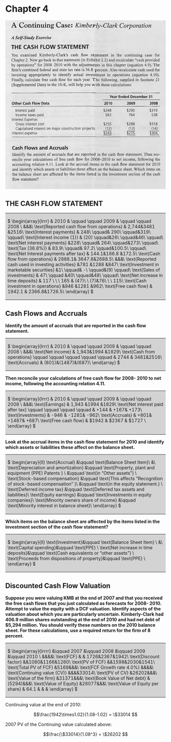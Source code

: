 # Chapter 4

![](figures/figure6.png)

## THE CASH FLOW STATEMENT

<table><tr><td bgcolor=lightgrey>

$
\begin{array}{lrrr}
 & 2010 & \qquad \qquad 2009 & \qquad \qquad 2008 \\
 &&&\\
 \text{Reported cash flow from operations} & 2,744&3481 &2516\\
 \text{Interest payments} & 248\ \qquad& 290\ \qquad&319\ \qquad\\
 \text{Interest income (1)} & (20) \qquad&26\ \qquad&46\ \qquad\\
 \text{Net interest payments} &228\ \qquad& 264\ \qquad&273\ \qquad\\
 \text{Tax (36.8\%)} & 83.9\ \qquad& 97.2\ \qquad&100.5\ \qquad\\
 \text{Net Interest payments after tax} & 144.1&166.8 &172.5\\
 \text{Cash flow from operations} & 2888.1& 3647.8&2688.5\\
 &&&\\
 \text{Reported cash used in investing activities} &781 &1288 &847\\
  \text{Investment in marketable securities} &1\ \qquad& -\ \qquad&(9) \qquad\\
 \text{Sales of investments} & 47\ \qquad &40\ \qquad&48\ \qquad\\
 \text{Net increase in time deposits} & 117 \ \ \ 165 & (47)\ \ (7)&76\ \ \ 115\\
 \text{Cash investment in operations} &946 &1281 &962\\
  \text{Free cash flow} & 1942.1 & 2366.8&1726.5\\
\end{array}
$
</td></tr></table>

## Cash Flows and Accruals

**Identify the amount of accruals that are reported in the cash flow statement.**

<table><tr><td bgcolor=lightgrey>

$
\begin{array}{lrrr}
 & 2010 & \qquad \qquad 2009 & \qquad \qquad 2008 \\
 &&&\\
 \text{Net income} & 1,943&1994 &1829\\
 \text{Cash from operations} \qquad \qquad \qquad \qquad \qquad & 2744 & 3481&2516\\
 \text{Accruals} & (801)&(1487)&(687)\\
\end{array}
$
</td></tr></table>

**Then reconcile your calculations of free cash flow for 2008- 2010 to net income, following the accounting relation 4.11.**

<table><tr><td bgcolor=lightgrey>

$
\begin{array}{lrrr}
 & 2010 & \qquad \qquad 2009 & \qquad \qquad 2008 \\
 &&&\\
 \text{Earnings} & 1,943 &1994 &1829\\
 \text{Net interest paid after tax} \qquad \qquad \qquad \qquad  & +144 & +167& +173\\
 \text{Investments} & -946 & -1281& -962\\
 \text{Accruals} & +801& +1487& +687\\
 \text{Free cash flow} & \$1942 & \$2367 & \$1727 \\
\end{array}
$
</td></tr></table>

**Look at the accrual items in the cash flow statement for $\text{2010}$ and identify which assets or liabilities these affect on the balance sheet.**
  
<table><tr><td bgcolor=lightgrey>

$
\begin{array}{ll}
 \text{Accrual} &\qquad \text{Balance Sheet Item}\\
 &\\
 \text{Depreciation and amortization} &\qquad \text{Property, plant and equipment (PPE) Patents } \\
&\qquad \text{in “Other assets”} \\
\text{Stock-based compensation} &\qquad \text{This affects “Recognition of stock-based compensation” }\\
&\qquad \text{in the equity statement.} \\
\text{Deferred income tax} &\qquad \text{Deferred tax assets and liabilities}\\
\text{Equity earnings} &\qquad \text{Investments in equity companies}\\
\text{Minority owners share of income} &\qquad \text{Minority interest in balance sheet}\\
\end{array}
$

</td></tr></table>

**Which items on the balance sheet are affected by the items listed in the investment section of the cash flow statement?**

<table><tr><td bgcolor=lightgrey>

$
\begin{array}{ll}
\text{Investment}&\qquad \text{Balance Sheet Item} \\
 &\\
\text{Capital spending}&\qquad \text{PPE} \\
\text{Net increase in time deposits}&\qquad \text{Cash equivalents or “other assets”} \\
\text{Proceeds from dispositions of property}&\qquad \text{PPE} \\
\end{array}
$

</td></tr></table>

## Discounted Cash Flow Valuation

**Suppose you were valuing KMB at the end of 2007 and that you received the free cash flows that you just calculated as forecasts for 2008- 2010. Attempt to value the equity with a DCF valuation. Identify aspects of the valuation about which you are particularly uncertain. Kimberly-Clark had 406.9 million shares outstanding at the end of 2010 and had net debt of $5,294 million. You should verify these numbers on the 2010 balance sheet.
For these calculations, use a required return for the firm of 8 percent.**

<table><tr><td bgcolor=lightgrey>

$
\begin{array}{lrrrr}
 &\qquad 2007 &\qquad 2008 &\qquad 2009 &\qquad 2010 \\
 &&&&\\
\text{FCF} & & 1726&2367&1942\\
\text{Discount factor} &&1080&1166&1260\\
\text{PV of FCF} &&1598&2030&1541\\
\text{Total PV of FCF} &5169&&&\\
\text{FCF Growth rate 4.0\%} &&&&\\
\text{Continuing value (CV)} &&&&33014\\
\text{PV of CV} &26202&&&\\
\text{Value of the firm} &31371&&&\\
\text{Book Value of Net debt} &(5294)&&&\\
\text{Value of Equity} &26077&&&\\
\text{Value of Equity per share} & 64.1 & & &
\end{array}
$
</td></tr></table>

Continuing value at the end of 2010:

$$\frac{1942\times1.02}{1.08-1.02} = \$33014 $$

2007 PV of the Continuing value calculated above:

$$\frac{\$33014}{1.08^3} = \$26202 $$